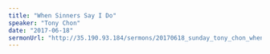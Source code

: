 ```yaml
---
title: "When Sinners Say I Do"
speaker: "Tony Chon"
date: "2017-06-18"
sermonUrl: "http://35.190.93.184/sermons/20170618_sunday_tony_chon_when_sinners_say_I_do.mp3"
---
```


